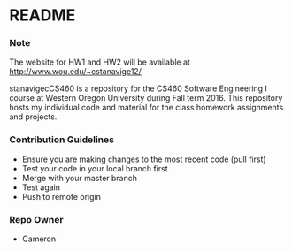 # README #

### Note ###
The website for HW1 and HW2 will be available at http://www.wou.edu/~cstanavige12/

stanavigecCS460 is a repository for the CS460 Software Engineering I course at Western Oregon University during Fall term 2016. This repository hosts my individual code and material for the class homework assignments and projects.

### Contribution Guidelines ###

* Ensure you are making changes to the most recent code (pull first)
* Test your code in your local branch first
* Merge with your master branch
* Test again
* Push to remote origin

### Repo Owner ###

* Cameron